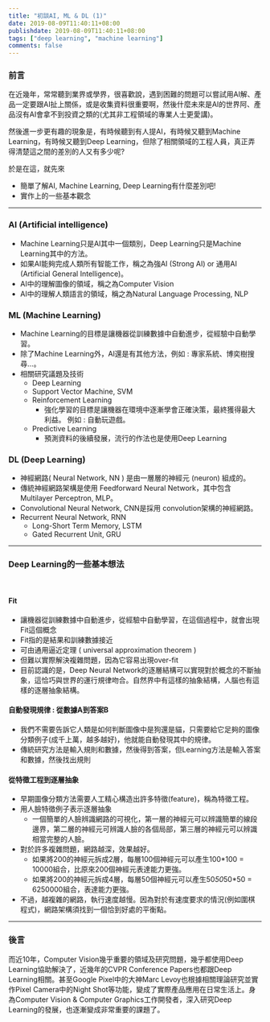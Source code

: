 ```yaml
---
title: "初談AI, ML & DL (1)"
date: 2019-08-09T11:40:11+08:00
publishdate: 2019-08-09T11:40:11+08:00
tags: ["deep learning", "machine learning"]
comments: false
---
```


### 前言
在近幾年，常常聽到業界或學界，很喜歡說，遇到困難的問題可以嘗試用AI解、產品一定要跟AI扯上關係，或是收集資料很重要啊，然後什麼未來是AI的世界阿、產品沒有AI會拿不到投資之類的(尤其非工程領域的專業人士更愛講)。
<!--more-->

然後進一步更有趣的現象是，有時候聽到有人提AI，有時候又聽到Machine Learning，有時候又聽到Deep Learning，但除了相關領域的工程人員，真正弄得清楚這之間的差別的人又有多少呢?

於是在這，就先來

- 簡單了解AI, Machine Learning, Deep Learning有什麼差別吧!
- 實作上的一些基本觀念

***

### AI (Artificial intelligence)

- Machine Learning只是AI其中一個類別，Deep Learning只是Machine Learning其中的方法。
- 如果AI能夠完成人類所有智能工作，稱之為強AI (Strong AI) or 通用AI (Artificial General Intelligence)。
- AI中的理解圖像的領域，稱之為Computer Vision
- AI中的理解人類語言的領域，稱之為Natural Language Processing, NLP

### ML (Machine Learning)

- Machine Learning的目標是讓機器從訓練數據中自動進步，從經驗中自動學習。
- 除了Machine Learning外，AI還是有其他方法，例如 : 專家系統、博奕樹搜尋...。
- 相關研究議題及技術
    - Deep Learning
    - Support Vector Machine, SVM
    - Reinforcement Learning
        - 強化學習的目標是讓機器在環境中逐漸學會正確決策，最終獲得最大利益。 例如 : 自動玩遊戲。
    - Predictive Learning
        - 預測資料的後續發展，流行的作法也是使用Deep Learning

### DL (Deep Learning)

- 神經網路( Neural Network, NN ) 是由一層層的神經元 (neuron) 組成的。
- 傳統神經網路架構是使用 Feedforward Neural Network，其中包含 Multilayer Perceptron, MLP。
- Convolutional Neural Network, CNN是採用 convolution架構的神經網路。
- Recurrent Neural Network, RNN
    - Long-Short Term Memory, LSTM
    - Gated Recurrent Unit, GRU

***

### Deep Learning的一些基本想法
<br>

#### Fit
- 讓機器從訓練數據中自動進步，從經驗中自動學習，在這個過程中，就會出現Fit這個概念
- Fit指的是結果和訓練數據接近
- 可由通用逼近定理 ( universal approximation theorem )
- 但難以實際解決複雜問題，因為它容易出現over-fit
- 目前認識的是，Deep Neural Network的逐層結構可以實現對於概念的不斷抽象，這恰巧與世界的運行規律吻合。自然界中有這樣的抽象結構，人腦也有這樣的逐層抽象結構。

#### 自動發現規律 : 從數據A到答案B

- 我們不需要告訴它人類是如何判斷圖像中是狗還是貓，只需要給它足夠的圖像分類例子(成千上萬，越多越好)，他就能自動發現其中的規律。
- 傳統研究方法是輸入規則和數據，然後得到答案，但Learning方法是輸入答案和數據，然後找出規則

#### 從特徵工程到逐層抽象

- 早期圖像分類方法需要人工精心構造出許多特徵(feature)，稱為特徵工程。
- 用人臉特徵例子表示逐層抽象
    - 一個簡單的人臉辨識網路的可視化，第一層的神經元可以辨識簡單的線段邊界，第二層的神經元可辨識人臉的各個局部，第三層的神經元可以辨識相當完整的人臉。
- 對於許多複雜問題，網路越深，效果越好。
    - 如果將200的神經元拆成2層，每層100個神經元可以產生100*100 = 10000組合，比原來200個神經元表達能力更強。
    - 如果將200的神經元拆成4層，每層50個神經元可以產生50*50*50*50 = 6250000組合，表達能力更強。
- 不過，越複雜的網路，執行速度越慢。因為對於有速度要求的情況(例如圍棋程式)，網路架構須找到一個恰到好處的平衡點。

***

### 後言
而近10年，Computer Vision幾乎重要的領域及研究問題，幾乎都使用Deep Learning協助解決了，近幾年的CVPR Conference Papers也都跟Deep Learning相關。甚至Google Pixel中的大神Marc Levoy也根據相關理論研究並實作Pixel Camera中的Night Shot等功能，變成了實際產品應用在日常生活上。身為Computer Vision & Computer Graphics工作開發者，深入研究Deep Learning的發展，也逐漸變成非常重要的課題了。

